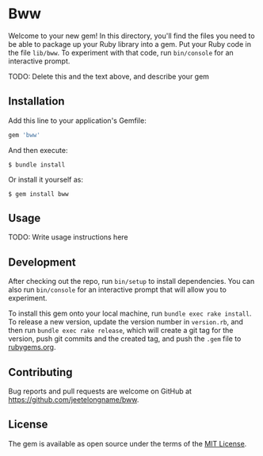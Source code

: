 # Bww

Welcome to your new gem! In this directory, you'll find the files you need to be able to package up your Ruby library into a gem. Put your Ruby code in the file `lib/bww`. To experiment with that code, run `bin/console` for an interactive prompt.

TODO: Delete this and the text above, and describe your gem

## Installation

Add this line to your application's Gemfile:

```ruby
gem 'bww'
```

And then execute:

    $ bundle install

Or install it yourself as:

    $ gem install bww

## Usage

TODO: Write usage instructions here

## Development

After checking out the repo, run `bin/setup` to install dependencies. You can also run `bin/console` for an interactive prompt that will allow you to experiment.

To install this gem onto your local machine, run `bundle exec rake install`. To release a new version, update the version number in `version.rb`, and then run `bundle exec rake release`, which will create a git tag for the version, push git commits and the created tag, and push the `.gem` file to [rubygems.org](https://rubygems.org).

## Contributing

Bug reports and pull requests are welcome on GitHub at https://github.com/jeetelongname/bww.

## License

The gem is available as open source under the terms of the [MIT License](https://opensource.org/licenses/MIT).
